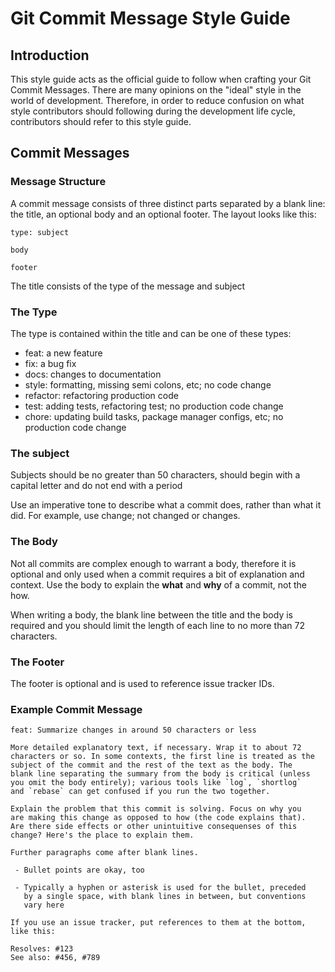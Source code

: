 # Git Commit Message Style Guide

## Introduction

This style guide acts as the official guide to follow when crafting your Git 
Commit Messages. There are many opinions on the "ideal" style in the world of 
development. Therefore, in order to reduce confusion on what style contributors 
should following during the development life cycle, contributors should refer to
this style guide.

## Commit Messages

### Message Structure

A commit message consists of three distinct parts separated by a blank line:
the title, an optional body and an optional footer. The layout looks like this:

```
type: subject

body

footer
```

The title consists of the type of the message and subject

### The Type

The type is contained within the title and can be one of these types:

* feat: a new feature
* fix: a bug fix
* docs: changes to documentation
* style: formatting, missing semi colons, etc; no code change
* refactor: refactoring production code
* test: adding tests, refactoring test; no production code change
* chore: updating build tasks, package manager configs, etc; no production 
  code change
  
### The subject

Subjects should be no greater than 50 characters, should begin with a capital 
letter and do not end with a period

Use an imperative tone to describe what a commit does, rather than what it did. 
For example, use change; not changed or changes.

### The Body

Not all commits are complex enough to warrant a body, therefore it is optional
and only used when a commit requires a bit of explanation and context. Use the body
to explain the **what** and **why** of a commit, not the how.

When writing a body, the blank line between the title and the body is required 
and you should limit the length of each line to no more than 72 characters.

### The Footer

The footer is optional and is used to reference issue tracker IDs.

### Example Commit Message

```
feat: Summarize changes in around 50 characters or less

More detailed explanatory text, if necessary. Wrap it to about 72
characters or so. In some contexts, the first line is treated as the
subject of the commit and the rest of the text as the body. The
blank line separating the summary from the body is critical (unless
you omit the body entirely); various tools like `log`, `shortlog`
and `rebase` can get confused if you run the two together.

Explain the problem that this commit is solving. Focus on why you
are making this change as opposed to how (the code explains that).
Are there side effects or other unintuitive consequenses of this
change? Here's the place to explain them.

Further paragraphs come after blank lines.

 - Bullet points are okay, too

 - Typically a hyphen or asterisk is used for the bullet, preceded
   by a single space, with blank lines in between, but conventions
   vary here

If you use an issue tracker, put references to them at the bottom,
like this:

Resolves: #123
See also: #456, #789
```
